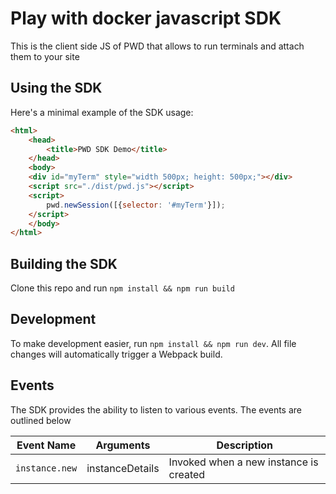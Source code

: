 # Play with docker javascript SDK

This is the client side JS of PWD that allows to run terminals and attach them to your site


## Using the SDK

Here's a minimal example of the SDK usage:


```html
<html>
    <head>
        <title>PWD SDK Demo</title>
    </head>
    <body>
    <div id="myTerm" style="width 500px; height: 500px;"></div>
    <script src="./dist/pwd.js"></script>
    <script>
        pwd.newSession([{selector: '#myTerm'}]);
    </script>                                                                                                                                                                                                                                
    </body>
</html>
```

## Building the SDK

Clone this repo and run `npm install && npm run build`

## Development

To make development easier, run `npm install && npm run dev`. All file changes will automatically trigger a Webpack build.


## Events

The SDK provides the ability to listen to various events. The events are outlined below

| Event Name         | Arguments       | Description                            |
|--------------------|-----------------|----------------------------------------|
| `instance.new`     | instanceDetails | Invoked when a new instance is created |
